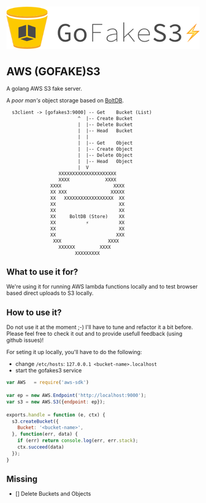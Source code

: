 ![Logo](/GoFakeS3.png)
# AWS (GOFAKE)S3 

A golang AWS S3 fake server.

A _poor man's_ object storage based on [BoltDB](https://github.com/boltdb/bolt).

```
  s3client -> [gofakes3:9000] -- Get    Bucket (List)
                          ^  |-- Create Bucket
                          |  |-- Delete Bucket
                          |  |-- Head   Bucket
                          |  |
                          |  |-- Get    Object
                          |  |-- Create Object
                          |  |-- Delete Object
                          |  |-- Head   Object
                          |  V
                   XXXXXXXXXXXXXXXXXXXXX
                   XXXX             XXXX
                XXXX                   XXXX
                XX XXX                XXXXX
                XX   XXXXXXXXXXXXXXXXXX  XX
                XX                       XX
                XX                       XX
                XX     BoltDB (Store)    XX
                XX           ⚡️           XX
                XX                       XX
                XX                      XXX
                 XXX                 XXXX
                   XXXXXX         XXXX
                         XXXXXXXXX
```

## What to use it for?

We're using it for running AWS lambda functions locally and to test browser based direct uploads to S3 locally.

## How to use it?

Do not use it at the moment ;-) I'll have to tune and refactor it a bit before.
Please feel free to check it out and to provide usefull feedback (using github issues)!

For seting it up locally, you'll have to do the following:

- change `/etc/hosts`: `127.0.0.1 <bucket-name>.localhost`
- start the gofakes3 service

```javascript
var AWS   = require('aws-sdk')

var ep = new AWS.Endpoint('http://localhost:9000');
var s3 = new AWS.S3({endpoint: ep});

exports.handle = function (e, ctx) {
  s3.createBucket({
    Bucket: '<bucket-name>',
  }, function(err, data) {
    if (err) return console.log(err, err.stack);
    ctx.succeed(data)
  });
}
```
## Missing

- [] Delete Buckets and Objects
